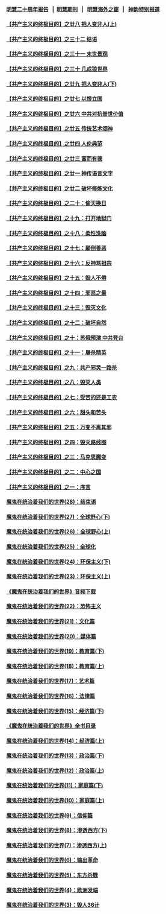 #### [明慧二十周年报告](https://github.com/gfw-breaker/mh-reports/blob/master/README.md?t=07190837) &nbsp;&nbsp;|&nbsp;&nbsp;[明慧期刊](https://github.com/gfw-breaker/mh-qikan) &nbsp;&nbsp;|&nbsp;&nbsp; [明慧海外之窗](https://github.com/gfw-breaker/mh-news/blob/master/README.md?t=07190837) &nbsp;&nbsp;|&nbsp;&nbsp; [神韵特别报道](https://github.com/gfw-breaker/mh-news/blob/master/shenyun.md?t=07190837) 

#### [【共产主义的终极目的】之廿八 把人变非人(上)](../pages/nsc422/n11340492.md?t=07190837) 

#### [【共产主义的终极目的】之三十二 结语](../pages/nsc422/n11360535.md?t=07190837) 

#### [【共产主义的终极目的】之三十一 末世景观](../pages/nsc422/n11351129.md?t=07190837) 

#### [【共产主义的终极目的】之三十 几成狼世界](../pages/nsc422/n11348280.md?t=07190837) 

#### [【共产主义的终极目的】之廿九 把人变非人(下)](../pages/nsc422/n11344140.md?t=07190837) 

#### [【共产主义的终极目的】之廿七 以恨立国](../pages/nsc422/n11336944.md?t=07190837) 

#### [【共产主义的终极目的】之廿六 中共对抗普世价值](../pages/nsc422/n11324785.md?t=07190837) 

#### [【共产主义的终极目的】之廿五 传统艺术颂神](../pages/nsc422/n11296396.md?t=07190837) 

#### [【共产主义的终极目的】之廿四 人伦典范](../pages/nsc422/n11296397.md?t=07190837) 

#### [【共产主义的终极目的】之廿三 富而有德](../pages/nsc422/n11283598.md?t=07190837) 

#### [【共产主义的终极目的】之廿一 神传语言文字](../pages/nsc422/n11263265.md?t=07190837) 

#### [【共产主义的终极目的】之廿二 破坏修炼文化](../pages/nsc422/n11245728.md?t=07190837) 

#### [【共产主义的终极目的】之二十：偷天换日](../pages/nsc422/n11238846.md?t=07190837) 

#### [【共产主义的终极目的】之十九：打开地狱门](../pages/nsc422/n11206376.md?t=07190837) 

#### [【共产主义的终极目的】之十八：柔性洗脑](../pages/nsc422/n11199994.md?t=07190837) 

#### [【共产主义的终极目的】之十七：颠倒善恶](../pages/nsc422/n11179782.md?t=07190837) 

#### [【共产主义的终极目的】之十六：反神骂祖宗](../pages/nsc422/n11166798.md?t=07190837) 

#### [【共产主义的终极目的】之十五：毁人不倦](../pages/nsc422/n11166792.md?t=07190837) 

#### [【共产主义的终极目的】之十四：邪恶之最](../pages/nsc422/n11150249.md?t=07190837) 

#### [【共产主义的终极目的】之十三：毁灭文化](../pages/nsc422/n11135227.md?t=07190837) 

#### [【共产主义的终极目的】之十二：破坏自然](../pages/nsc422/n11135214.md?t=07190837) 

#### [【共产主义的终极目的】之十：苏俄预演 中共登台](../pages/nsc422/n11118424.md?t=07190837) 

#### [【共产主义的终极目的】之十一：屠杀精英](../pages/nsc422/n11118442.md?t=07190837) 

#### [【共产主义的终极目的】之九：共产邪灵一路杀](../pages/nsc422/n11114139.md?t=07190837) 

#### [【共产主义的终极目的】之八：毁灭人类](../pages/nsc422/n11108503.md?t=07190837) 

#### [【共产主义的终极目的】之七：受苦的还是工农](../pages/nsc422/n11101809.md?t=07190837) 

#### [【共产主义的终极目的】之六：甜头和苦头](../pages/nsc422/n11096971.md?t=07190837) 

#### [【共产主义的终极目的】之五：万变不离其邪](../pages/nsc422/n11091285.md?t=07190837) 

#### [【共产主义的终极目的】之四：毁灭路线图](../pages/nsc422/n11086284.md?t=07190837) 

#### [【共产主义的终极目的】之三：马克思魔变](../pages/nsc422/n11061941.md?t=07190837) 

#### [【共产主义的终极目的】之二：中心之国](../pages/nsc422/n11047728.md?t=07190837) 

#### [【共产主义的终极目的】之一：序言](../pages/nsc422/n11086077.md?t=07190837) 

#### [魔鬼在统治着我们的世界(28)：结束语](../pages/nsc422/n10936246.md?t=07190837) 

#### [魔鬼在统治着我们的世界(27)：全球野心(下)](../pages/nsc422/n10928319.md?t=07190837) 

#### [魔鬼在统治着我们的世界(26)：全球野心(上)](../pages/nsc422/n10900318.md?t=07190837) 

#### [魔鬼在统治着我们的世界(25)：全球化](../pages/nsc422/n10788205.md?t=07190837) 

#### [魔鬼在统治着我们的世界(24)：环保主义(下)](../pages/nsc422/n10695307.md?t=07190837) 

#### [魔鬼在统治着我们的世界(23)：环保主义(上)](../pages/nsc422/n10688613.md?t=07190837) 

#### [《魔鬼在统治着我们的世界》音频下载](../pages/nsc422/n10635553.md?t=07190837) 

#### [魔鬼在统治着我们的世界(22)：恐怖主义](../pages/nsc422/n10614727.md?t=07190837) 

#### [魔鬼在统治着我们的世界(21)：文化篇](../pages/nsc422/n10597706.md?t=07190837) 

#### [魔鬼在统治着我们的世界(20)：媒体篇](../pages/nsc422/n10586579.md?t=07190837) 

#### [魔鬼在统治着我们的世界(19)：教育篇(下)](../pages/nsc422/n10564808.md?t=07190837) 

#### [魔鬼在统治着我们的世界(18)：教育篇(上)](../pages/nsc422/n10526970.md?t=07190837) 

#### [魔鬼在统治着我们的世界(17)：艺术篇](../pages/nsc422/n10499093.md?t=07190837) 

#### [魔鬼在统治着我们的世界(16)：法律篇](../pages/nsc422/n10485969.md?t=07190837) 

#### [魔鬼在统治着我们的世界(15)：经济篇(下)](../pages/nsc422/n10469975.md?t=07190837) 

#### [《魔鬼在统治着我们的世界》全书目录](../pages/nsc422/n10464261.md?t=07190837) 

#### [魔鬼在统治着我们的世界(14)：经济篇(上)](../pages/nsc422/n10457370.md?t=07190837) 

#### [魔鬼在统治着我们的世界(13)：政治篇(下)](../pages/nsc422/n10448270.md?t=07190837) 

#### [魔鬼在统治着我们的世界(12)：政治篇(上)](../pages/nsc422/n10444576.md?t=07190837) 

#### [魔鬼在统治着我们的世界(11)：家庭篇(下)](../pages/nsc422/n10440961.md?t=07190837) 

#### [魔鬼在统治着我们的世界(10)：家庭篇(上)](../pages/nsc422/n10435448.md?t=07190837) 

#### [魔鬼在统治着我们的世界(9)：信仰篇](../pages/nsc422/n10432159.md?t=07190837) 

#### [魔鬼在统治着我们的世界(8)：渗透西方(下)](../pages/nsc422/n10429603.md?t=07190837) 

#### [魔鬼在统治着我们的世界(7)：渗透西方(上)](../pages/nsc422/n10426013.md?t=07190837) 

#### [魔鬼在统治着我们的世界(6)：输出革命](../pages/nsc422/n10421536.md?t=07190837) 

#### [魔鬼在统治着我们的世界(5)：东方杀戮](../pages/nsc422/n10417707.md?t=07190837) 

#### [魔鬼在统治着我们的世界(4)：欧洲发端](../pages/nsc422/n10414890.md?t=07190837) 

#### [魔鬼在统治着我们的世界(3)：毁人36计](../pages/nsc422/n10411583.md?t=07190837) 

